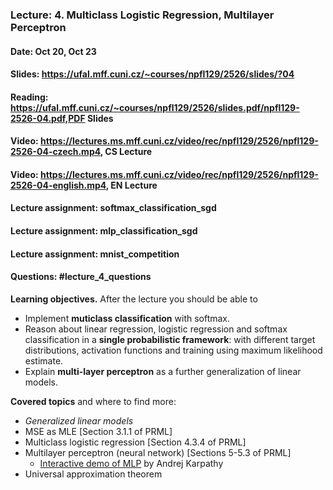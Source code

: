 ### Lecture: 4. Multiclass Logistic Regression, Multilayer Perceptron
#### Date: Oct 20, Oct 23
#### Slides: https://ufal.mff.cuni.cz/~courses/npfl129/2526/slides/?04
#### Reading: https://ufal.mff.cuni.cz/~courses/npfl129/2526/slides.pdf/npfl129-2526-04.pdf,PDF Slides
#### Video: https://lectures.ms.mff.cuni.cz/video/rec/npfl129/2526/npfl129-2526-04-czech.mp4, CS Lecture
#### Video: https://lectures.ms.mff.cuni.cz/video/rec/npfl129/2526/npfl129-2526-04-english.mp4, EN Lecture
#### Lecture assignment: softmax_classification_sgd
#### Lecture assignment: mlp_classification_sgd
#### Lecture assignment: mnist_competition
#### Questions: #lecture_4_questions

**Learning objectives.** After the lecture you should be able to

- Implement **muticlass classification** with softmax.
- Reason about linear regression, logistic regression and softmax classification in a **single probabilistic framework**: with different target distributions, activation functions and training using maximum likelihood estimate.
- Explain **multi-layer perceptron** as a further generalization of linear models.

**Covered topics** and where to find more:

- _Generalized linear models_
- MSE as MLE [Section 3.1.1 of PRML]
- Multiclass logistic regression [Section 4.3.4 of PRML]
- Multilayer perceptron (neural network) [Sections 5-5.3 of PRML]
    - [Interactive demo of MLP](https://cs.stanford.edu/people/karpathy/convnetjs/demo/classify2d.html) by Andrej Karpathy
- Universal approximation theorem
